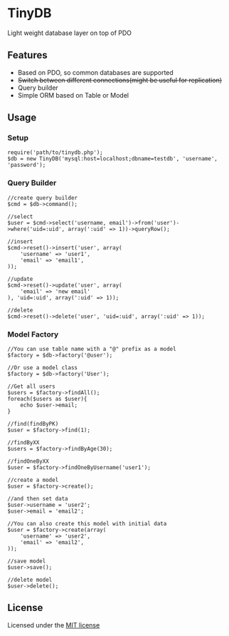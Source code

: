 # TinyDB

Light weight database layer on top of PDO

## Features

 - Based on PDO, so common databases are supported
 - <del>Switch between different connections(might be useful for replication)</del>
 - Query builder
 - Simple ORM based on Table or Model
 
## Usage

### Setup

	require('path/to/tinydb.php');
	$db = new TinyDB('mysql:host=localhost;dbname=testdb', 'username', 'password');

### Query Builder

	//create query builder
	$cmd = $db->command();

	//select
	$user = $cmd->select('username, email')->from('user')->where('uid=:uid', array(':uid' => 1))->queryRow();

	//insert
	$cmd->reset()->insert('user', array(
		'username' => 'user1',
		'email' => 'email1',
	));

	//update
	$cmd->reset()->update('user', array(
		'email' => 'new email'
	), 'uid=:uid', array(':uid' => 1));

	//delete
	$cmd->reset()->delete('user', 'uid=:uid', array(':uid' => 1));

### Model Factory
	
	//You can use table name with a "@" prefix as a model
	$factory = $db->factory('@user');
	
	//Or use a model class
	$factory = $db->factory('User');
	
	//Get all users
	$users = $factory->findAll();
	foreach($users as $user){
		echo $user->email;
	}
	
	//find(findByPK)
	$user = $factory->find(1);
	
	//findByXX 
	$users = $factory->findByAge(30);
	
	//findOneByXX
	$user = $factory->findOneByUsername('user1');
	
	//create a model
	$user = $factory->create();
	
	//and then set data
	$user->username = 'user2';
	$user->email = 'email2';
	
	//You can also create this model with initial data
	$user = $factory->create(array(
		'username' => 'user2',
		'email' => 'email2',
	));
	
	//save model
	$user->save();
	
	//delete model
	$user->delete();
	
## License

Licensed under the [MIT license](http://www.opensource.org/licenses/mit-license.php)